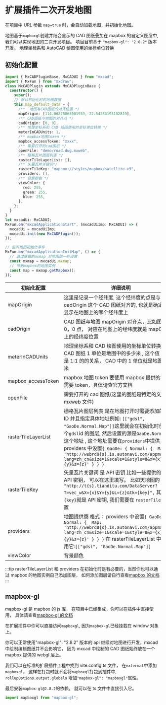 # 扩展插件二次开发地图

在项目中 URL 参数 `map=true` 时，会自动加载地图，并初始化地图。

地图基于`mapboxgl`创建并结合显示的 CAD 图纸叠加在 mapbox 的自定义图层中, 我们可以实现地图的二次开发项目。
项目目前基于 `"mapbox-gl": "2.8.2"` 版本开发。
地理坐标系和 AutoCAD 绘图使用的坐标单位转换

## 初始化配置

```ts
import { MxCADPluginBase, MxCADUI } from "mxcad";
import { MxFun } from "mxdraw";
class MxCADPlugin extends MxCADPluginBase {
  constructor() {
    super();
    // 默认初始化时的地图数据
    this.map_default_data = {
      /**  地图与CAD图纸的对齐位置 */
      mapOrigin: [114.06825863001939, 22.54283198132819],
      /** CAD图纸与地图的对齐点 */
      cadOrigin: [0, 0],
      /** 地理坐标系和 CAD 绘图使用的坐标单位转换 */
      meterInCADUnits: 1,
      /** mapbox地图token */
      mapbox_accessToken: "xxxx",
      /** 需要打开的cad图纸 */
      openFile: "demo/road.dwg.mxweb",
      /** 栅格瓦片图层列表 */
      rasterTileLayerList: [],
      /** 矢量瓦片关键词*/
      rasterTileKey: "mapbox://styles/mapbox/satellite-v9",
      providers: [],
      /** 背景颜色 */
      viewColor: {
        red: 255,
        green: 255,
        blue: 255,
      },
    };
  }
}
let mxcadUi: MxCADUI;
MxFun.on("mxcadApplicationStart", (mxcadUiImp: MxCADUI) => {
  mxcadUi = mxcadUiImp;
  mxcadUi.init(new MxCADPlugin());
});

// 监听地图初始化事件
MxFun.on("mxcadApplicationInitMap", () => {
  // 通过暴露的mxmap 对地图做一些设置
  const mxmap = mxcadUi.mxmap;
  // 得到mapbox的地图实例
  const map = mxmap.getMapbox();
});
```

| 初始化配置          | 详细说明                                                                                                                                                                                                                                                                                                                                                                            |
| ------------------- | ----------------------------------------------------------------------------------------------------------------------------------------------------------------------------------------------------------------------------------------------------------------------------------------------------------------------------------------------------------------------------------- |
| mapOrigin           | 这里是记录一个经纬度, 这个经纬度的点是与 cadOrigin 这个 CAD 图纸对齐的, 也就是确定图纸显示在地图上的哪个经纬度上                                                                                                                                                                                                                                                                    |
| cadOrigin           | CAD 图纸与地图 mapOrigin 对齐点，比如图纸的 0，0 点， 对应在地图上的经纬度就是 mapOrigin 上的经纬度位置                                                                                                                                                                                                                                                                             |
| meterInCADUnits     | 地理坐标系和 CAD 绘图使用的坐标单位转换, 比如 CAD 图纸 1 单位是地图中的多少米 , 这个值 是 1 就是 1:1 的的关系， CAD 中的 1 单位就是地图中的 1 米                                                                                                                                                                                                                                    |
| mapbox_accessToken  | mapbox 地图 token 要使用 mapbox 提供的地图就需要 token，具体请查官方文档                                                                                                                                                                                                                                                                                                            |
| openFile            | 需要打开的 cad 图纸(这里的图纸是特定的文件 mxweb 文件)                                                                                                                                                                                                                                                                                                                              |
| rasterTileLayerList | 栅格瓦片图层列表 是在地图打开时需要添加的图层 ID 并且指定具体地址例如: `[["gdsl", "GaoDe.Normal.Map"]]`这里就会在初始化时创建一个`gdsl`id 的图层, 然后设置的源是`GaoDe.Normal.Map` 这个地址 , 这个地址需要在`providers`中提供，providers 中设置`{ GaoDe: { Normal: {  Map: 'http://webrd0{s}.is.autonavi.com/appmaptile?lang=zh_cn&size=1&scale=1&style=8&x={x}&y={y}&z={z}' } } }` |
| rasterTileKey       | 矢量瓦片关键词 是 API 密钥 比如一些提供的源需要 API 密钥， 可以在这里填写。 比如天地图的 API: `"http://t{s}.tianditu.com/DataServer?T=vec_w&X={x}&Y={y}&L={z}&tk={key}",` 其中`{key}`就是 API 密钥, 我们需要在 `rasterTileKey`设置                                                                                                                                                  |
| providers           | 地图提供商 格式： providers 中设置`{ GaoDe: { Normal: {  Map: 'http://webrd0{s}.is.autonavi.com/appmaptile?lang=zh_cn&size=1&scale=1&style=8&x={x}&y={y}&z={z}' } } }` 在 rasterTileLayerList 中这样使用它:`[["gdsl", "GaoDe.Normal.Map"]]`                                                                                                                                         |
| viewColor           | 背景颜色                                                                                                                                                                                                                                                                                                                                                                            |

:::tip
rasterTileLayerList 和 providers 在初始化时是有必要的，当然你也可以通过 mapbox 的地图实例自己添加图层， 如何添加图层请自行查看[mapbox 的文档](https://docs.mapbox.com/mapbox-gl-js/guides)
:::

## mapbox-gl

mapbox-gl 是 mapbox 的 js 库， 在项目中已经集成，你可以在插件中直接使用， 具体请查看[mapbox-gl 的文档](https://docs.mapbox.com/mapbox-gl-js/guides)

在扩展插件中你可以直接访问`mapboxgl`, 因为`mapbox-gl`已经挂载在 window 对象上。

你可以正常使用"mapbox-gl": "2.8.2" 版本的 api 继续对地图进行开发，mxcad 中绘制编辑图纸并不会影响它， 因为 mxcad 中绘制的 CAD 图纸始终放在一个 mapbox 提供的 webgl 层上。

我们可以在标准的扩展插件工程中找到 vite.config.ts 文件， 在`external`中添加`mapboxgl`， 这样在打包时就不会将`mapboxgl`打包到插件中, `rollupOptions.output.globals` 增加`"mapbox-gl": "mapboxgl"`属性。

最后安装`mapbox-gl@2.8.2`的依赖， 就可以在 ts 文件中直接引入它。

```ts
import mapboxgl from "mapbox-gl";
```
